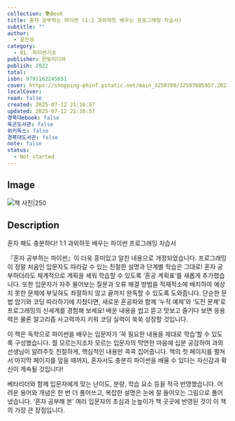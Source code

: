 ```yaml
---
collection: 📚Book
title: 혼자 공부하는 파이썬 (1:1 과외하듯 배우는 프로그래밍 자습서)
subtitle: ""
author:
  - 윤인성
category:
  - 01. 파이썬기초
publisher: 한빛미디어
publish: 2022
total:
isbn: 9791162245651
cover: https://shopping-phinf.pstatic.net/main_3250760/32507605957.20230509170119.jpg
localCover:
read: false
created: 2025-07-12 21:16:57
updated: 2025-07-12 21:16:57
경북대ebook: false
육군도서관: false
위키독스: false
경북대도서관: false
note: false
status:
  - Not started
---
```


## Image
![책 사진|250](https://shopping-phinf.pstatic.net/main_3250760/32507605957.20230509170119.jpg)

## Description
혼자 해도 충분하다! 1:1 과외하듯 배우는 파이썬 프로그래밍 자습서

『혼자 공부하는 파이썬』이 더욱 흥미있고 알찬 내용으로 개정되었습니다. 프로그래밍이 정말 처음인 입문자도 따라갈 수 있는 친절한 설명과 단계별 학습은 그대로! 혼자 공부하더라도 체계적으로 계획을 세워 학습할 수 있도록 ‘혼공 계획표’를 새롭게 추가했습니다. 또한 입문자가 자주 물어보는 질문과 오류 해결 방법을 적재적소에 배치하여 예상치 못한 문제에 부딪혀도 좌절하지 않고 끝까지 완독할 수 있도록 도와줍니다. 단순한 문법 암기와 코딩 따라하기에 지쳤다면, 새로운 혼공파와 함께 ‘누적 예제’와 ‘도전 문제’로 프로그래밍의 신세계를 경험해 보세요! 배운 내용을 씹고 뜯고 맛보고 즐기다 보면 응용력은 물론 알고리즘 사고력까지 키워 코딩 실력이 쑥쑥 성장할 것입니다.

이 책은 독학으로 파이썬을 배우는 입문자가 ‘꼭 필요한 내용을 제대로 학습’할 수 있도록 구성했습니다. 뭘 모르는지조차 모르는 입문자의 막연한 마음에 십분 공감하여 과외 선생님이 알려주듯 친절하게, 핵심적인 내용만 콕콕 집어줍니다. 책의 첫 페이지를 펼쳐서 마지막 페이지를 덮을 때까지, 혼자서도 충분히 파이썬을 배울 수 있다는 자신감과 확신이 계속될 것입니다!

베타리더와 함께 입문자에게 맞는 난이도, 분량, 학습 요소 등을 적극 반영했습니다. 어려운 용어와 개념은 한 번 더 풀어쓰고, 복잡한 설명은 눈에 잘 들어오는 그림으로 풀어냈습니다. ‘혼자 공부해 본’ 여러 입문자의 초심과 눈높이가 책 곳곳에 반영된 것이 이 책의 가장 큰 장점입니다.